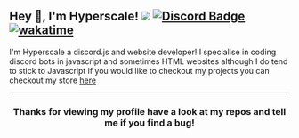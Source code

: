 
## Hey 👋, I'm Hyperscale! ![](https://komarev.com/ghpvc/?username=Hyperscale1&label=Views&color=lightgrey&style=flat) [![Discord Badge](https://img.shields.io/badge/-Discord-9B9B9B?style=flat-square&logo=Discord&logoColor=white)](https://discord.gg/zJqsqFfzXT) [![wakatime](https://wakatime.com/badge/user/6e098b16-30e8-493e-bf77-598fafbb912d.svg)](https://wakatime.com/@6e098b16-30e8-493e-bf77-598fafbb912d)

I'm Hyperscale a discord.js and website developer! I specialise in coding discord bots in javascript and sometimes HTML websites although I do tend to stick to Javascript if you would like to checkout my projects you can checkout my store [here](https://hyperscripts.co)

<p align="center">
<a href="https://github.com/Hyperscale1">
</a>
</p>

---

<h3 align=center>Thanks for viewing my profile have a look at my repos and tell me if you find a bug!</h3>

